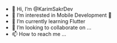 - 👋 Hi, I’m @KarimSakrDev
- 👀 I’m interested in Mobile Development 📱
- 🌱 I’m currently learning Flutter
- 💞️ I’m looking to collaborate on ...
- 📫 How to reach me ...

<!---
KarimSakrDev/KarimSakrDev is a ✨ special ✨ repository because its `README.md` (this file) appears on your GitHub profile.
You can click the Preview link to take a look at your changes.
--->
